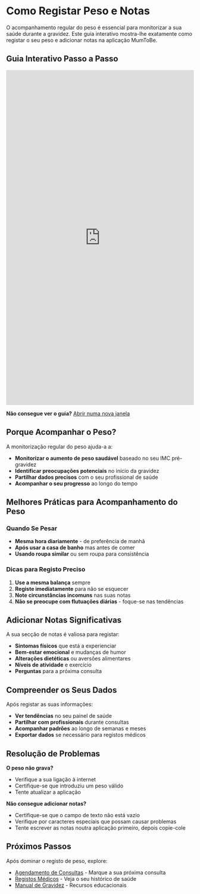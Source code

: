 # Como Registar Peso e Notas

O acompanhamento regular do peso é essencial para monitorizar a sua saúde durante a gravidez. Este guia interativo mostra-lhe exatamente como registar o seu peso e adicionar notas na aplicação MumToBe.

## Guia Interativo Passo a Passo

<iframe src="https://scribehow.com/viewer/Atualizacao_Dados_de_Saude_Peso_e_Notas_Adicionais__1_2zxKcNRGabZmSH4poeJQ"
width="100%"
height="900"
frameborder="0"
allowfullscreen
title="Como Registar Peso e Notas - Guia Interativo">
</iframe>

**Não consegue ver o guia?** [Abrir numa nova janela](https://scribehow.com/viewer/Atualizacao_Dados_de_Saude_Peso_e_Notas_Adicionais__1_2zxKcNRGabZmSH4poeJQ)

## Porque Acompanhar o Peso?

A monitorização regular do peso ajuda-a a:
- **Monitorizar o aumento de peso saudável** baseado no seu IMC pré-gravidez
- **Identificar preocupações potenciais** no início da gravidez
- **Partilhar dados precisos** com o seu profissional de saúde
- **Acompanhar o seu progresso** ao longo do tempo

## Melhores Práticas para Acompanhamento do Peso

### Quando Se Pesar
- **Mesma hora diariamente** - de preferência de manhã
- **Após usar a casa de banho** mas antes de comer
- **Usando roupa similar** ou sem roupa para consistência

### Dicas para Registo Preciso
1. **Use a mesma balança** sempre
2. **Registe imediatamente** para não se esquecer
3. **Note circunstâncias incomuns** nas suas notas
4. **Não se preocupe com flutuações diárias** - foque-se nas tendências

## Adicionar Notas Significativas

A sua secção de notas é valiosa para registar:
- **Sintomas físicos** que está a experienciar
- **Bem-estar emocional** e mudanças de humor
- **Alterações dietéticas** ou aversões alimentares
- **Níveis de atividade** e exercício
- **Perguntas** para a próxima consulta

## Compreender os Seus Dados

Após registar as suas informações:
- **Ver tendências** no seu painel de saúde
- **Partilhar com profissionais** durante consultas
- **Acompanhar padrões** ao longo de semanas e meses
- **Exportar dados** se necessário para registos médicos

## Resolução de Problemas

**O peso não grava?**
- Verifique a sua ligação à internet
- Certifique-se que introduziu um peso válido
- Tente atualizar a aplicação

**Não consegue adicionar notas?**
- Certifique-se que o campo de texto não está vazio
- Verifique por caracteres especiais que possam causar problemas
- Tente escrever as notas noutra aplicação primeiro, depois copie-cole

## Próximos Passos

Após dominar o registo de peso, explore:
- [Agendamento de Consultas](appointments.md) - Marque a sua próxima consulta
- [Registos Médicos](medical-records.md) - Veja o seu histórico de saúde
- [Manual de Gravidez](pregnancy-handbook.md) - Recursos educacionais
